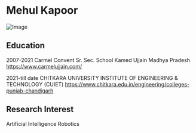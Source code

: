 # Mehul Kapoor

![Image](https://img.wattpad.com/e0a527392acef65f986689aab259327985bc4e6d/68747470733a2f2f73332e616d617a6f6e6177732e636f6d2f776174747061642d6d656469612d736572766963652f53746f7279496d6167652f5137674d537a7954586c574b4c513d3d2d3233362e313533663236373035303231373164393939353332383633333331392e6a7067?s=fit&w=720&h=720)

## Education

2007-2021
Carmel Convent Sr. Sec. School Kamed Ujjain Madhya Pradesh https://www.carmelujjain.com/

2021-till date
CHITKARA UNIVERSITY INSTITUTE OF ENGINEERING & TECHNOLOGY (CUIET) https://www.chitkara.edu.in/engineering/colleges-punjab-chandigarh


## Research Interest 

Artificial Intelligence
Robotics

